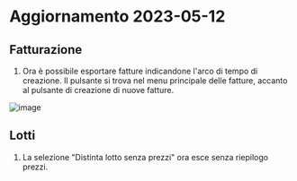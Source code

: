 <h1>Aggiornamento 2023-05-12</h1>

<h2>Fatturazione</h2>

1. Ora è possibile esportare fatture indicandone l'arco di tempo di creazione. Il pulsante si trova nel menu principale delle fatture, accanto al pulsante di creazione di nuove fatture. 

![image](https://github.com/vresetnikov/cayenne-updates/assets/54367758/a88c57b2-9421-464e-817d-b0415c2abe43)

<h2>Lotti</h2>

1. La selezione "Distinta lotto senza prezzi" ora esce senza riepilogo prezzi.
